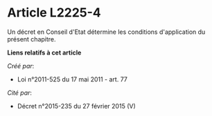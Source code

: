 # Article L2225-4

Un décret en Conseil d'Etat détermine les conditions d'application du présent chapitre.

**Liens relatifs à cet article**

_Créé par_:

  - Loi n°2011-525 du 17 mai 2011 - art. 77

_Cité par_:

  - Décret n°2015-235 du 27 février 2015 (V)
